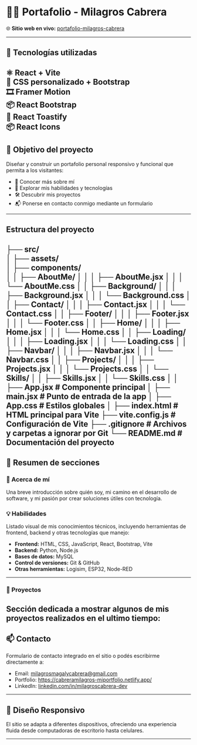 # 🧑‍💻 Portafolio - Milagros Cabrera

🌐 **Sitio web en vivo:** [portafolio-milagros-cabrera](https://cabreramilagros-miportfolio.netlify.app/) 

---

## 🧰 Tecnologías utilizadas

⚛️ React + Vite  
🎨 CSS personalizado + Bootstrap  
🎞️ Framer Motion  
📦 React Bootstrap  
🔔 React Toastify  
📦 React Icons
---

## 🎯 Objetivo del proyecto

Diseñar y construir un portafolio personal responsivo y funcional que permita a los visitantes:

- 📌 Conocer más sobre mí
- 🧠 Explorar mis habilidades y tecnologías
- 🛠️ Descubrir mis proyectos
- 📬 Ponerse en contacto conmigo mediante un formulario

--- 
## Estructura del proyecto

├── src/                       
│   ├── assets/                
│   ├── components/            
│   │   ├── AboutMe/
│   │   │   ├── AboutMe.jsx
│   │   │   └── AboutMe.css
│   │   ├── Background/
│   │   │   ├── Background.jsx
│   │   │   └── Background.css
│   │   ├── Contact/
│   │   │   ├── Contact.jsx
│   │   │   └── Contact.css
│   │   ├── Footer/
│   │   │   ├── Footer.jsx
│   │   │   └── Footer.css
│   │   ├── Home/
│   │   │   ├── Home.jsx
│   │   │   └── Home.css
│   │   ├── Loading/
│   │   │   ├── Loading.jsx
│   │   │   └── Loading.css
│   │   ├── Navbar/
│   │   │   ├── Navbar.jsx
│   │   │   └── Navbar.css
│   │   ├── Projects/
│   │   │   ├── Projects.jsx
│   │   │   └── Projects.css
│   │   └── Skills/
│   │       ├── Skills.jsx
│   │       └── Skills.css
│
│   ├── App.jsx                # Componente principal
│   ├── main.jsx               # Punto de entrada de la app
│   ├── App.css                # Estilos globales
│
├── index.html                 # HTML principal para Vite
├── vite.config.js             # Configuración de Vite
├── .gitignore                 # Archivos y carpetas a ignorar por Git
└── README.md                  # Documentación del proyecto
---

## 📂 Resumen de secciones

### 👤 Acerca de mí  
Una breve introducción sobre quién soy, mi camino en el desarrollo de software, y mi pasión por crear soluciones útiles con tecnología.

### 💡 Habilidades  
Listado visual de mis conocimientos técnicos, incluyendo herramientas de frontend, backend y otras tecnologías que manejo:

- **Frontend:** HTML, CSS, JavaScript, React, Bootstrap, Vite
- **Backend:** Python, Node.js
- **Bases de datos:** MySQL
- **Control de versiones:** Git & GitHub
- **Otras herramientas:** Logisim, ESP32, Node-RED

---
### 🧩 Proyectos  
Sección dedicada a mostrar algunos de mis proyectos realizados en el ultimo tiempo:
---

## 📫 Contacto

Formulario de contacto integrado en el sitio o podés escribirme directamente a:

- Email: milagrosmagalycabrera@gmail.com 
- Portfolio: https://cabreramilagros-miportfolio.netlify.app/ 
- LinkedIn: [linkedin.com/in/milagroscabrera-dev](https://linkedin.com/in/milagros-cabrera-dev/)

---

## 📱 Diseño Responsivo

El sitio se adapta a diferentes dispositivos, ofreciendo una experiencia fluida desde computadoras de escritorio hasta celulares.

---
